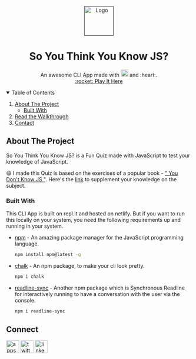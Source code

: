 <!-- PROJECT LOGO -->
<br />
<p align="center">
  <a href="">
    <img src="https://upload.wikimedia.org/wikipedia/commons/thumb/6/6a/JavaScript-logo.png/240px-JavaScript-logo.png" alt="Logo" width="80" height="80">
  </a>

  <h1 align="center">So You Think You Know JS?</h1>

  <p align="center">
    An awesome CLI App made with 
    <img src="https://devicons.github.io/devicon/devicon.git/icons/javascript/javascript-original.svg" alt="Javascript Logo" width="20" height="20"/> and :heart:.
    <br />
    <a href="https://repl.it/@ApurvChimralwar/markTwo-CLI-APP-So-You-Think-You-Know-JS-Quiz?embed=1&output=1" target="blank">:rocket: Play It Here</a>
  </p>
</p>



<!-- TABLE OF CONTENTS -->
<details open="open">
  <summary>Table of Contents</summary>
  <ol>
    <li>
      <a href="#about-the-project">About The Project</a>
      <ul>
        <li><a href="#built-with">Built With</a></li>
      </ul>
    </li>
    <li><a href="#usage">Read the Walkthrough</a></li>
    <li><a href="#contact">Contact</a></li>
  </ol>
</details>



<!-- ABOUT THE PROJECT -->
## About The Project


So You Think You Know JS? is a Fun Quiz made with JavaScript to test your knowledge of JavaScript.

:smile: I made this Quiz is based on the exercises of a popular book - [" You Don't Know JS "](https://github.com/getify/You-Dont-Know-JS).
Here's the [link](https://github.com/austintackaberry/ydkjs-exercises) to supplement your knowledge on the subject.


<!-- GETTING STARTED -->
### Built With

This CLI App is built on repl.it and hosted on netlify.
But if you want to run this locally on your system, you need the following requirements up and running in your system.

* [npm](https://www.npmjs.com) - An amazing package manager for the JavaScript programming language.
  ```sh
  npm install npm@latest -g
  ```

* [chalk](https://www.npmjs.com/package/chalk) - An npm package, to make your cli look pretty.
  ```sh
  npm i chalk
  ```

* [readline-sync](https://www.npmjs.com/package/readline-sync) - Another npm package which is Synchronous Readline for interactively running to have a conversation with the user via the console.
  ```sh
  npm i readline-sync
  ```


<!-- CONTACT -->
## Connect

<p style="color: blue;" align="left">
    <a href="https://hashnode.com/@appsplash99" target="blank"><img align="center" src="https://cdn.hashnode.com/res/hashnode/image/upload/v1592752137870/scHk9tTaA.png" alt="appsplash99  Blog" height="35" width="35" /></a>
    <a href="https://twitter.com/ApurvChimralwar" target="blank"><img align="center" src="https://cdn.jsdelivr.net/npm/simple-icons@3.0.1/icons/twitter.svg" alt="twitter appsplash99" height="35" width="35" /></a>
    <a href="https://in.linkedin.com/in/ApurvChimralwar" target="blank"><img align="center" src="https://cdn.jsdelivr.net/npm/simple-icons@3.0.1/icons/linkedin.svg" alt="linkedin appsplash99" height="35" width="35" /></a>        
</p>
